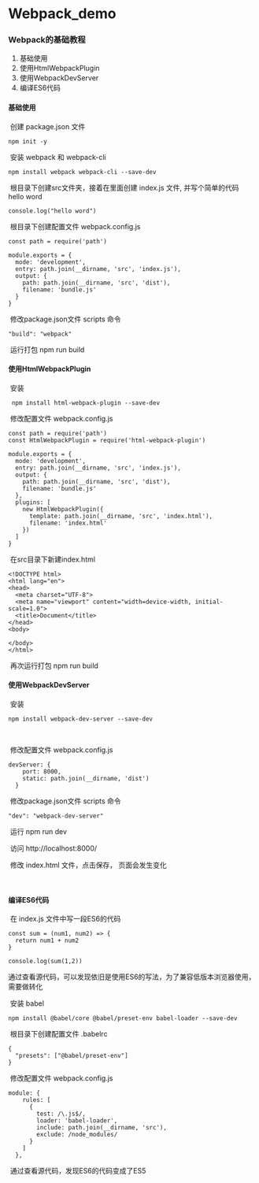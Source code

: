 # Webpack_demo



### Webpack的基础教程



1. 基础使用
2. 使用HtmlWebpackPlugin
3. 使用WebpackDevServer
4. 编译ES6代码





#### 基础使用

​		创建 package.json 文件

```
npm init -y
```



​		安装 webpack 和 webpack-cli 

```
npm install webpack webpack-cli --save-dev
```



​		根目录下创建src文件夹，接着在里面创建 index.js 文件, 并写个简单的代码 hello word

```
console.log("hello word")
```



​		根目录下创建配置文件 webpack.config.js

```
const path = require('path')

module.exports = {
  mode: 'development',
  entry: path.join(__dirname, 'src', 'index.js'),
  output: {
    path: path.join(__dirname, 'src', 'dist'),
    filename: 'bundle.js'
  }
}
```



​		修改package.json文件 scripts 命令

```
"build": "webpack"
```



​		运行打包 npm run build 



#### 使用HtmlWebpackPlugin

​		安装

```
 npm install html-webpack-plugin --save-dev
```



​		修改配置文件 webpack.config.js

```
const path = require('path')
const HtmlWebpackPlugin = require('html-webpack-plugin')

module.exports = {
  mode: 'development',
  entry: path.join(__dirname, 'src', 'index.js'),
  output: {
    path: path.join(__dirname, 'src', 'dist'),
    filename: 'bundle.js'
  },
  plugins: [
    new HtmlWebpackPlugin({
      template: path.join(__dirname, 'src', 'index.html'),
      filename: 'index.html'
    })
  ]
}
```



​		在src目录下新建index.html

```
<!DOCTYPE html>
<html lang="en">
<head>
  <meta charset="UTF-8">
  <meta name="viewport" content="width=device-width, initial-scale=1.0">
  <title>Document</title>
</head>
<body>
  
</body>
</html>
```



​		再次运行打包  npm run build 



#### 使用WebpackDevServer



​		安装

```
npm install webpack-dev-server --save-dev
```

​	

​		修改配置文件 webpack.config.js

```
devServer: {
    port: 8000,
    static: path.join(__dirname, 'dist')
  }
```



​		修改package.json文件 scripts 命令

```
"dev": "webpack-dev-server"
```



​		 运行  npm run dev 

​		访问  http://localhost:8000/



​		修改 index.html 文件，点击保存， 页面会发生变化



​		

#### 编译ES6代码



​		在 index.js 文件中写一段ES6的代码

```
const sum = (num1, num2) => {
  return num1 + num2
}

console.log(sum(1,2))
```



​		通过查看源代码，可以发现依旧是使用ES6的写法，为了兼容低版本浏览器使用，需要做转化



​		安装 babel

```
npm install @babel/core @babel/preset-env babel-loader --save-dev
```



​		根目录下创建配置文件 .babelrc

```
{
  "presets": ["@babel/preset-env"]
}
```



​		修改配置文件 webpack.config.js

```
module: {
    rules: [
      {
        test: /\.js$/,
        loader: 'babel-loader',
        include: path.join(__dirname, 'src'),
        exclude: /node_modules/
      }
    ]
  },
```



​		通过查看源代码，发现ES6的代码变成了ES5
